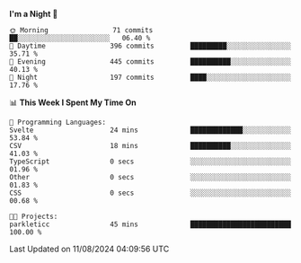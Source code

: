 <!--START_SECTION:waka-->
**I'm a Night 🦉** 

```text
🌞 Morning                71 commits          ██░░░░░░░░░░░░░░░░░░░░░░░   06.40 % 
🌆 Daytime                396 commits         █████████░░░░░░░░░░░░░░░░   35.71 % 
🌃 Evening                445 commits         ██████████░░░░░░░░░░░░░░░   40.13 % 
🌙 Night                  197 commits         ████░░░░░░░░░░░░░░░░░░░░░   17.76 % 
```


📊 **This Week I Spent My Time On** 

```text
💬 Programming Languages: 
Svelte                   24 mins             █████████████░░░░░░░░░░░░   53.84 % 
CSV                      18 mins             ██████████░░░░░░░░░░░░░░░   41.03 % 
TypeScript               0 secs              ░░░░░░░░░░░░░░░░░░░░░░░░░   01.96 % 
Other                    0 secs              ░░░░░░░░░░░░░░░░░░░░░░░░░   01.83 % 
CSS                      0 secs              ░░░░░░░░░░░░░░░░░░░░░░░░░   00.68 % 

🐱‍💻 Projects: 
parkleticc               45 mins             █████████████████████████   100.00 % 
```


 Last Updated on 11/08/2024 04:09:56 UTC
<!--END_SECTION:waka-->
